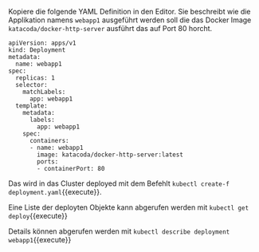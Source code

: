 Kopiere die folgende YAML Definition in den Editor. Sie beschreibt wie die Applikation namens `webapp1` ausgeführt werden soll die das Docker Image `katacoda/docker-http-server` ausführt das auf Port 80 horcht.

```
apiVersion: apps/v1
kind: Deployment
metadata:
  name: webapp1
spec:
  replicas: 1
  selector:
    matchLabels:
      app: webapp1
  template:
    metadata:
      labels:
        app: webapp1
    spec:
      containers:
      - name: webapp1
        image: katacoda/docker-http-server:latest
        ports:
        - containerPort: 80
```

Das wird in das Cluster deployed mit dem Befehlt `kubectl create-f deployment.yaml`{{execute}}.

Eine Liste der deployten Objekte kann abgerufen werden mit `kubectl get deploy`{{execute}}

Details können abgerufen werden mit `kubectl describe deployment webapp1`{{execute}}